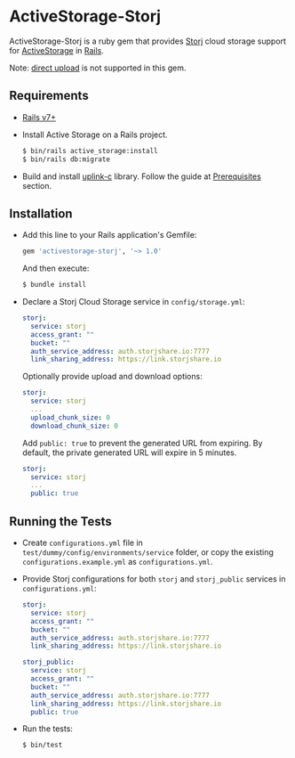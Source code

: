# ActiveStorage-Storj
ActiveStorage-Storj is a ruby gem that provides [Storj](https://www.storj.io/) cloud storage support for [ActiveStorage](https://guides.rubyonrails.org/active_storage_overview.html) in [Rails](https://rubyonrails.org/).

Note: [direct upload](https://guides.rubyonrails.org/active_storage_overview.html#direct-uploads) is not supported in this gem.

## Requirements
* [Rails v7+](https://guides.rubyonrails.org/getting_started.html)
* Install Active Storage on a Rails project.

    ```bash
    $ bin/rails active_storage:install
    $ bin/rails db:migrate
    ```
* Build and install [uplink-c](https://github.com/storj/uplink-c) library. Follow the guide at [Prerequisites](https://github.com/storj-thirdparty/uplink-ruby#prerequisites) section.

## Installation
* Add this line to your Rails application's Gemfile:

    ```ruby
    gem 'activestorage-storj', '~> 1.0'
    ```

    And then execute:
    ```bash
    $ bundle install
    ```

* Declare a Storj Cloud Storage service in `config/storage.yml`:

    ```yaml
    storj:
      service: storj
      access_grant: ""
      bucket: ""
      auth_service_address: auth.storjshare.io:7777
      link_sharing_address: https://link.storjshare.io
    ```

    Optionally provide upload and download options:

    ```yaml
    storj:
      service: storj
      ...
      upload_chunk_size: 0
      download_chunk_size: 0
    ```

    Add `public: true` to prevent the generated URL from expiring. By default, the private generated URL will expire in 5 minutes.

    ```yaml
    storj:
      service: storj
      ...
      public: true
    ```

## Running the Tests

* Create `configurations.yml` file in `test/dummy/config/environments/service` folder, or copy the existing `configurations.example.yml` as `configurations.yml`.

* Provide Storj configurations for both `storj` and `storj_public` services in `configurations.yml`:

    ```yaml
    storj:
      service: storj
      access_grant: ""
      bucket: ""
      auth_service_address: auth.storjshare.io:7777
      link_sharing_address: https://link.storjshare.io

    storj_public:
      service: storj
      access_grant: ""
      bucket: ""
      auth_service_address: auth.storjshare.io:7777
      link_sharing_address: https://link.storjshare.io
      public: true
    ```

* Run the tests:

    ```bash
    $ bin/test
    ```
